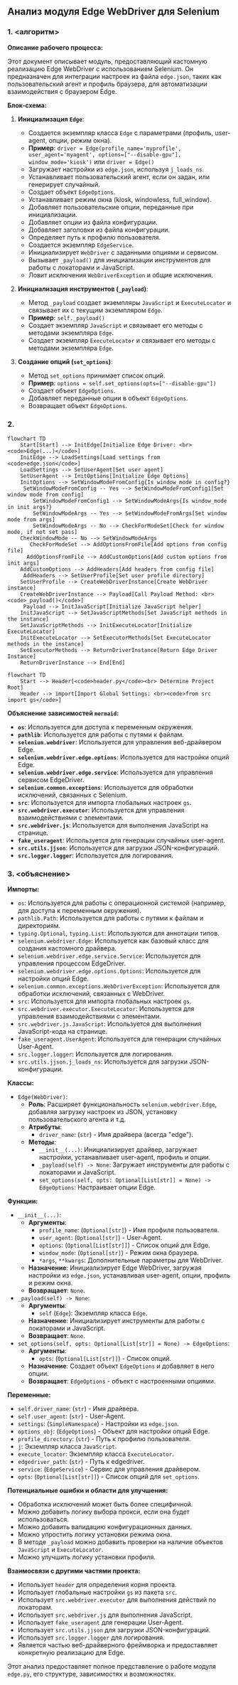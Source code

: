 ## Анализ модуля Edge WebDriver для Selenium

### 1. <алгоритм>

**Описание рабочего процесса:**

Этот документ описывает модуль, предоставляющий кастомную реализацию Edge WebDriver с использованием Selenium. Он предназначен для интеграции настроек из файла `edge.json`, таких как пользовательский агент и профиль браузера, для автоматизации взаимодействия с браузером Edge.

**Блок-схема:**

1.  **Инициализация `Edge`**:
    *   Создается экземпляр класса `Edge` с параметрами (профиль, user-agent, опции, режим окна).
    *   **Пример**: `driver = Edge(profile_name='myprofile', user_agent='myagent', options=["--disable-gpu"], window_mode='kiosk')` или `driver = Edge()`
    *   Загружает настройки из `edge.json`, используя `j_loads_ns`.
    *   Устанавливает пользовательский агент, если он задан, или генерирует случайный.
    *   Создает объект `EdgeOptions`.
    *  Устанавливает режим окна (kiosk, windowless, full_window).
    *   Добавляет пользовательские опции, переданные при инициализации.
    *   Добавляет опции из файла конфигурации.
    *   Добавляет заголовки из файла конфигурации.
    *    Определяет путь к профилю пользователя.
    *   Создается экземпляр `EdgeService`.
    *  Инициализирует `WebDriver` с заданными опциями и сервисом.
    *   Вызывает `_payload()` для инициализации инструментов для работы с локаторами и JavaScript.
    *   Ловит исключения `WebDriverException` и общие исключения.

2.  **Инициализация инструментов (`_payload`)**:
    *   Метод `_payload` создает экземпляры `JavaScript` и `ExecuteLocator` и связывает их с текущим экземпляром `Edge`.
    *   **Пример**: `self._payload()`
    *   Создает экземпляр `JavaScript` и связывает его методы с методами экземпляра `Edge`.
    *  Создает экземпляр `ExecuteLocator` и связывает его методы с методами экземпляра `Edge`.

3.  **Создание опций (`set_options`)**:
    *   Метод `set_options` принимает список опций.
    *   **Пример**: `options = self.set_options(opts=["--disable-gpu"])`
    *   Создает объект `EdgeOptions`.
    *   Добавляет переданные опции в объект `EdgeOptions`.
    *   Возвращает объект `EdgeOptions`.

### 2. <mermaid>

```mermaid
flowchart TD
    Start[Start] --> InitEdge[Initialize Edge Driver: <br><code>Edge(...)</code>]
    InitEdge --> LoadSettings[Load settings from <code>edge.json</code>]
    LoadSettings --> SetUserAgent[Set user agent]
    SetUserAgent --> InitOptions[Initialize Edge Options]
    InitOptions --> SetWindowModeFromConfig{Is window_mode in config?}
     SetWindowModeFromConfig -- Yes --> SetWindowModeFromConfig1[Set window mode from config]
        SetWindowModeFromConfig1 --> SetWindowModeArgs{Is window_mode in init args?}
        SetWindowModeArgs -- Yes --> SetWindowModeFromArgs[Set window mode from args]
        SetWindowModeArgs -- No --> CheckForModeSet[Check for window mode, if not set pass]
    CheckWindowMode -- No --> SetWindowModeArgs
       CheckForModeSet --> AddOptionsFromFile[Add options from config file]
      AddOptionsFromFile --> AddCustomOptions[Add custom options from init args]
    AddCustomOptions --> AddHeaders[Add headers from config file]
     AddHeaders --> SetUserProfile[Set user profile directory]
    SetUserProfile --> CreateWebDriverInstance[Create WebDriver instance]
    CreateWebDriverInstance --> Payload[Call Payload Method: <br><code>_payload()</code>]
     Payload --> InitJavaScript[Initialize JavaScript helper]
    InitJavaScript --> SetJavaScriptMethods[Set JavaScript methods in the instance]
    SetJavaScriptMethods --> InitExecuteLocator[Initialize ExecuteLocator]
    InitExecuteLocator --> SetExecutorMethods[Set ExecuteLocator methods in the instance]
    SetExecutorMethods --> ReturnDriverInstance[Return Edge Driver Instance]
    ReturnDriverInstance --> End[End]
```

```mermaid
flowchart TD
    Start --> Header[<code>header.py</code><br> Determine Project Root]
    Header --> import[Import Global Settings: <br><code>from src import gs</code>]
```

**Объяснение зависимостей `mermaid`:**

*   **`os`**: Используется для доступа к переменным окружения.
*   **`pathlib`**: Используется для работы с путями к файлам.
*   **`selenium.webdriver`**: Используется для управления веб-драйвером Edge.
*    **`selenium.webdriver.edge.options`**: Используется для настройки опций Edge.
*   **`selenium.webdriver.edge.service`**: Используется для управления сервисом EdgeDriver.
*   **`selenium.common.exceptions`**: Используется для обработки исключений, связанных с Selenium.
*   **`src`**: Используется для импорта глобальных настроек `gs`.
*  **`src.webdriver.executor`**: Используется для управления взаимодействиями с элементами.
*   **`src.webdriver.js`**: Используется для выполнения JavaScript на странице.
*    **`fake_useragent`**: Используется для генерации случайных user-agent.
*   **`src.utils.jjson`**: Используется для загрузки JSON-конфигураций.
*    **`src.logger.logger`**: Используется для логирования.

### 3. <объяснение>

**Импорты:**

*   `os`: Используется для работы с операционной системой (например, для доступа к переменным окружения).
*   `pathlib.Path`: Используется для работы с путями к файлам и директориям.
*    `typing.Optional`, `typing.List`: Используются для аннотации типов.
*   `selenium.webdriver.Edge`: Используется как базовый класс для создания кастомного драйвера.
*  `selenium.webdriver.edge.service.Service`: Используется для управления процессом EdgeDriver.
*   `selenium.webdriver.edge.options.Options`: Используется для настройки опций Edge.
*   `selenium.common.exceptions.WebDriverException`: Используется для обработки исключений, связанных с WebDriver.
*   `src`: Используется для импорта глобальных настроек `gs`.
*   `src.webdriver.executor.ExecuteLocator`: Используется для управления взаимодействиями с элементами.
*   `src.webdriver.js.JavaScript`: Используется для выполнения JavaScript-кода на странице.
*  `fake_useragent.UserAgent`: Используется для генерации случайных User-Agent.
*   `src.logger.logger`: Используется для логирования.
*  `src.utils.jjson.j_loads_ns`: Используется для загрузки JSON-конфигурации.

**Классы:**

*   `Edge(WebDriver)`:
    *   **Роль**: Расширяет функциональность `selenium.webdriver.Edge`, добавляя загрузку настроек из JSON, установку пользовательского агента и т.д.
    *   **Атрибуты**:
        *   `driver_name`: (`str`) - Имя драйвера (всегда "edge").
    *   **Методы**:
        *   `__init__(...)`: Инициализирует драйвер, загружает настройки, устанавливает user-agent, профиль и опции.
        *  `_payload(self) -> None`: Загружает инструменты для работы с локаторами и JavaScript.
        *    `set_options(self, opts: Optional[List[str]] = None) -> EdgeOptions`: Настраивает опции Edge.

**Функции:**

*   `__init__(...)`:
    *   **Аргументы**:
        * `profile_name`: (`Optional[str]`) - Имя профиля пользователя.
        *    `user_agent`: (`Optional[str]`) - User-Agent.
        *   `options`: (`Optional[List[str]]`) - Список опций для Edge.
        *    `window_mode`: (`Optional[str]`) - Режим окна браузера.
        *   `*args`, `**kwargs`: Дополнительные параметры для WebDriver.
    *   **Назначение**: Инициализирует Edge WebDriver, загружая настройки из `edge.json`, устанавливая user-agent, опции, профиль и режим окна.
    *   **Возвращает**: `None`.
*   `_payload(self) -> None`:
    *    **Аргументы**:
          *  `self` (`Edge`): Экземпляр класса `Edge`.
    *   **Назначение**: Инициализирует инструменты для работы с локаторами и JavaScript.
    *    **Возвращает**: `None`.
*   `set_options(self, opts: Optional[List[str]] = None) -> EdgeOptions`:
    *   **Аргументы**:
        *    `opts`: (`Optional[List[str]]`) - Список опций.
    *   **Назначение**: Создает объект `EdgeOptions` и добавляет в него опции.
    *   **Возвращает**: `EdgeOptions` - объект с настроенными опциями.

**Переменные:**

*  `self.driver_name`: (`str`) - Имя драйвера.
*   `self.user_agent`: (`str`) - User-Agent.
*   `settings`: (`SimpleNamespace`) - Настройки из `edge.json`.
*   `options_obj`: (`EdgeOptions`) - Объект для настройки опций Edge.
*   `profile_directory`: (`str`) - Путь к профилю пользователя.
*   `j`: Экземпляр класса `JavaScript`.
*  `execute_locator`: Экземпляр класса `ExecuteLocator`.
*   `edgedriver_path`:  (`str`) - Путь к edgedriver.
*    `service`: (`EdgeService`) - Сервис для управления драйвером.
*   `opts`: (`Optional[List[str]]`) - Список опций для `set_options`.

**Потенциальные ошибки и области для улучшения:**

*   Обработка исключений может быть более специфичной.
*   Можно добавить логику выбора прокси, если она будет использоваться.
*   Можно добавить валидацию конфигурационных данных.
*    Можно упростить логику установки режима окна.
*    В методе `_payload` можно добавить проверки на наличие объектов `JavaScript` и `ExecuteLocator`.
* Можно улучшить логику установки профиля.

**Взаимосвязи с другими частями проекта:**

*   Использует `header` для определения корня проекта.
*   Использует глобальные настройки `gs` из пакета `src`.
*   Использует `src.webdriver.executor` для выполнения действий по локаторам.
*   Использует `src.webdriver.js` для выполнения JavaScript.
*   Использует `fake_useragent` для генерации User-Agent.
*   Использует `src.utils.jjson` для загрузки JSON-конфигураций.
*   Использует `src.logger.logger` для логирования.
*    Является частью веб-драйверного фреймворка и предоставляет конкретную реализацию для Edge.

Этот анализ предоставляет полное представление о работе модуля `edge.py`, его структуре, зависимостях и возможностях.